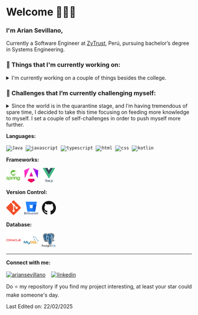 # Welcome 🙋🏻‍♂️

### I'm Arian Sevillano,

Currently a Software Engineer at  <a href="https://www.zytrust.com/">ZyTrust</a>, Perú, pursuing bachelor’s degree in Systems Engineering.

<h3>💼 Things that I'm currently working on:</h3>
<details>
  <summary>I'm currently working on a couple of things besides the college. </summary>
  <ul>
    <br>
    <li>Taking a Kotlin Online Course, and looking forward to contribute to any Android open source project.</li>
    <li>Taking a DevOps courses, learning about Docker, Kubernetes, Jenkins,</li>
    <li>🔜</li>
  </ul>
</details>

### 🌱 Challenges that I’m currently challenging myself:
<details>
  <summary> Since the world is in the quarantine stage, and I’m having tremendous of spare time, I decided to take this time focusing on feeding more knowledge to myself. I set a couple of self-challenges in order to push myself more further. </summary>
  <ul>
    <br>
    <li>Learn to code 2-3 hours a day with no distraction (One or two day off a week.)</li>
    <li>🔜</li>
  </ul>
</details>



**Languages:**
<p align="left">
  <code><img src="https://github.com/abranhe/programming-languages-logos/blob/master/src/java/java_48x48.png" alt="Java" width="40" height="40" /></code>&nbsp;
  <code><img src="https://github.com/abranhe/programming-languages-logos/blob/master/src/javascript/javascript_48x48.png" alt="javascript" width="40" height="40" /></code>&nbsp;
  <code><img src="https://github.com/abranhe/programming-languages-logos/blob/master/src/typescript/typescript_48x48.png" alt="typescript" width="40" height="40" /></code>&nbsp;
  <code><img src="https://github.com/abranhe/programming-languages-logos/blob/master/src/html/html_48x48.png" alt="html" width="40" height="40" /></code>&nbsp;
  <code><img src="https://github.com/abranhe/programming-languages-logos/blob/master/src/css/css_48x48.png" alt="css" width="40" height="40" /></code>&nbsp;
  <code><img src="https://github.com/abranhe/programming-languages-logos/blob/master/src/kotlin/kotlin_48x48.png" alt="kotlin" width="40" height="40" /></code>&nbsp;
</p>

**Frameworks:**
<p align="left">
  <code><img src="https://github.com/devicons/devicon/blob/master/icons/spring/spring-original-wordmark.svg" alt="spring" width="40" height="40" /></code>&nbsp;
  <code><img src="https://github.com/devicons/devicon/blob/master/icons/angular/angular-original.svg" alt="angular" width="40" height="40" /></code>&nbsp;
  <code><img src="https://github.com/devicons/devicon/blob/master/icons/vuejs/vuejs-original-wordmark.svg" alt="vue" width="40" height="40" /></code>&nbsp;
</p>

**Version Control:**
<p align="left">
  <code><img src="https://github.com/devicons/devicon/blob/master/icons/git/git-original.svg" alt="git" width="40" height="40" /></code>&nbsp;
  <code><img src="https://github.com/devicons/devicon/blob/master/icons/bitbucket/bitbucket-original-wordmark.svg" alt="bitbucket" width="40" height="40" /></code>&nbsp;
  <code><img src="https://github.com/devicons/devicon/blob/master/icons/github/github-original.svg" alt="github" width="40" height="40" /></code>&nbsp;
</p>

**Database:**
<p align="left">
  <code><img src="https://github.com/devicons/devicon/blob/master/icons/oracle/oracle-original.svg" alt="oracle" width="40" height="40" /></code>&nbsp;
  <code><img src="https://github.com/devicons/devicon/blob/master/icons/mysql/mysql-original-wordmark.svg" alt="mysql" width="40" height="40" /></code>&nbsp;
  <code><img src="https://github.com/devicons/devicon/blob/master/icons/postgresql/postgresql-original-wordmark.svg" alt="postgres" width="40" height="40" /></code>&nbsp;
</p>


---


**Connect with me:**
<p align="left">
  <a href="https://www.instagram.com/ariansevillano?igsh=MTF1ZmRieDBnNWRtYw==" target="blank"><img align="center" src="https://cdn.jsdelivr.net/npm/simple-icons@3.0.1/icons/instagram.svg" alt="ariansevillano" height="40" width="40" /></a> &nbsp;&nbsp;
  <a href="https://www.linkedin.com/in/ariansevillano?utm_source=share&utm_campaign=share_via&utm_content=profile&utm_medium=android_app" target="blank"><img align="center" src="https://www.svgrepo.com/show/922/linkedin.svg" alt="linkedin" height="40" width="40" /></a> &nbsp;&nbsp;
</p>


Do ⭐ my repository if you find my project interesting, at least your star could make someone's day.

Last Edited on: 22/02/2025
